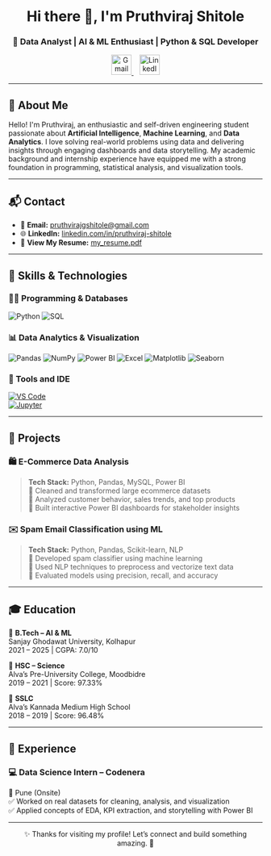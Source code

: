 <h1 align="center">Hi there 👋, I'm Pruthviraj Shitole</h1>
<h3 align="center">🚀 Data Analyst | AI & ML Enthusiast | Python & SQL Developer</h3>

<p align="center">
  <a href="mailto:pruthvirajgshitole@gmail.com" target="_blank">
    <img height="40" src="https://img.icons8.com/color/48/gmail-new.png" alt="Gmail"/>
  </a>
  &nbsp;&nbsp;
  <a href="https://www.linkedin.com/in/pruthviraj-shitole" target="_blank">
    <img height="40" src="https://img.icons8.com/color/48/linkedin.png" alt="LinkedIn"/>
  </a>
</p>

---

## 👋 About Me

Hello! I'm Pruthviraj, an enthusiastic and self-driven engineering student passionate about **Artificial Intelligence**, **Machine Learning**, and **Data Analytics**. I love solving real-world problems using data and delivering insights through engaging dashboards and data storytelling. My academic background and internship experience have equipped me with a strong foundation in programming, statistical analysis, and visualization tools.

---

## 📬 Contact

- 📧 **Email:** pruthvirajgshitole@gmail.com  
- 🌐 **LinkedIn:** [linkedin.com/in/pruthviraj-shitole](https://www.linkedin.com/in/pruthviraj-shitole)
- 📄 **View My Resume:** [my_resume.pdf](./my_resume.pdf)

---

## 🚀 Skills & Technologies

### 👨‍💻 Programming & Databases
![Python](https://img.shields.io/badge/Python-3776AB?style=for-the-badge&logo=python&logoColor=white)
![SQL](https://img.shields.io/badge/SQL-4479A1?style=for-the-badge&logo=mysql&logoColor=white)

### 📊 Data Analytics & Visualization
![Pandas](https://img.shields.io/badge/Pandas-150458?style=for-the-badge&logo=pandas&logoColor=white)
![NumPy](https://img.shields.io/badge/NumPy-013243?style=for-the-badge&logo=numpy&logoColor=white)
![Power BI](https://img.shields.io/badge/Power%20BI-F2C811?style=for-the-badge&logo=powerbi&logoColor=black)
![Excel](https://img.shields.io/badge/Microsoft%20Excel-217346?style=for-the-badge&logo=microsoft-excel&logoColor=white)
![Matplotlib](https://img.shields.io/badge/Matplotlib-20232A?style=for-the-badge&logo=plotly&logoColor=white)
![Seaborn](https://img.shields.io/badge/Seaborn-2C2D72?style=for-the-badge)

### 🧠 Tools and IDE

[![VS Code](https://img.shields.io/badge/VS%20Code-007ACC?style=for-the-badge&logo=visual-studio-code&logoColor=white)](https://code.visualstudio.com/)  
[![Jupyter](https://img.shields.io/badge/Jupyter-F37626?style=for-the-badge&logo=jupyter&logoColor=white)](https://jupyter.org/)

---

## 📂 Projects

### 🛍️ E-Commerce Data Analysis  
> **Tech Stack:** Python, Pandas, MySQL, Power BI  
🔹 Cleaned and transformed large ecommerce datasets  
🔹 Analyzed customer behavior, sales trends, and top products  
🔹 Built interactive Power BI dashboards for stakeholder insights

### ✉️ Spam Email Classification using ML  
> **Tech Stack:** Python, Pandas, Scikit-learn, NLP  
🔸 Developed spam classifier using machine learning  
🔸 Used NLP techniques to preprocess and vectorize text data  
🔸 Evaluated models using precision, recall, and accuracy

---

## 🎓 Education

📘 **B.Tech – AI & ML**  
Sanjay Ghodawat University, Kolhapur  
2021 – 2025 | CGPA: 7.0/10

📗 **HSC – Science**  
Alva’s Pre-University College, Moodbidre  
2019 – 2021 | Score: 97.33%

📕 **SSLC**  
Alva’s Kannada Medium High School  
2018 – 2019 | Score: 96.48%

---

## 💼 Experience

### 💻 Data Science Intern – Codenera  
📍 Pune (Onsite)  
✅ Worked on real datasets for cleaning, analysis, and visualization  
✅ Applied concepts of EDA, KPI extraction, and storytelling with Power BI  

---



<p align="center">✨ Thanks for visiting my profile! Let’s connect and build something amazing. 🚀</p>
